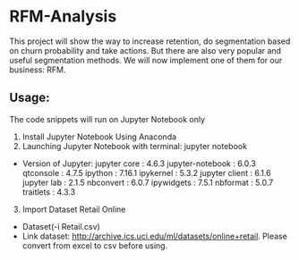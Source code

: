# RFM-Analysis

This project will show the way to increase retention, do segmentation based on churn probability and take actions. But there are also very popular and useful segmentation methods. We will now implement one of them for our business: RFM.

## Usage:
The code snippets will run on Jupyter Notebook only
1. Install Jupyter Notebook Using Anaconda
2. Launching Jupyter Notebook with terminal: jupyter notebook
- Version of Jupyter: 
jupyter core     : 4.6.3
jupyter-notebook : 6.0.3
qtconsole        : 4.7.5
ipython          : 7.16.1
ipykernel        : 5.3.2
jupyter client   : 6.1.6
jupyter lab      : 2.1.5
nbconvert        : 6.0.7
ipywidgets       : 7.5.1
nbformat         : 5.0.7
traitlets        : 4.3.3
3. Import Dataset Retail Online
- Dataset(-i Retail.csv)
- Link dataset: http://archive.ics.uci.edu/ml/datasets/online+retail. Please convert from excel to csv before using.

